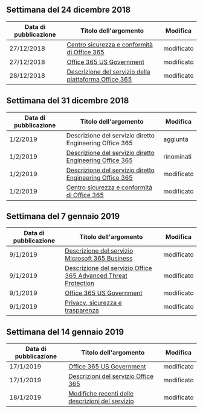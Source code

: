 <!-- This file is generated automatically each week. Changes made to this file will be overwritten.-->




## <a name="week-of-december-24-2018"></a>Settimana del 24 dicembre 2018


| Data di pubblicazione |Titolo dell'argomento | Modifica |
|------|------------|--------|
| 27/12/2018 | [Centro sicurezza e conformità di Office 365](/Office365/ServiceDescriptions/office-365-platform-service-description/office-365-securitycompliance-center) | modificato |
| 27/12/2018 | [Office 365 US Government](/Office365/ServiceDescriptions/office-365-platform-service-description/office-365-us-government/office-365-us-government) | modificato |
| 28/12/2018 | [Descrizione del servizio della piattaforma Office 365](/Office365/ServiceDescriptions/office-365-platform-service-description/office-365-platform-service-description) | modificato |


## <a name="week-of-december-31-2018"></a>Settimana del 31 dicembre 2018


| Data di pubblicazione |Titolo dell'argomento | Modifica |
|------|------------|--------|
| 1/2/2019 | Descrizione del servizio diretto Engineering Office 365 | aggiunta |
| 1/2/2019 | [Descrizione del servizio diretto Engineering Office 365](/Office365/ServiceDescriptions/office-365-engineering-direct-service-description) | rinominati |
| 1/2/2019 | [Descrizione del servizio diretto Engineering Office 365](/Office365/ServiceDescriptions/office-365-engineering-direct-service-description) | modificato |
| 1/2/2019 | [Centro sicurezza e conformità di Office 365](/Office365/ServiceDescriptions/office-365-platform-service-description/office-365-securitycompliance-center) | modificato |


## <a name="week-of-january-07-2019"></a>Settimana del 7 gennaio 2019


| Data di pubblicazione |Titolo dell'argomento | Modifica |
|------|------------|--------|
| 9/1/2019 | [Descrizione del servizio Microsoft 365 Business](/Office365/ServiceDescriptions/microsoft-365-business-service-description) | modificato |
| 9/1/2019 | [Descrizione del servizio Office 365 Advanced Threat Protection](/Office365/ServiceDescriptions/office-365-advanced-threat-protection-service-description) | modificato |
| 9/1/2019 | [Office 365 US Government](/Office365/ServiceDescriptions/office-365-platform-service-description/office-365-us-government/office-365-us-government) | modificato |
| 9/1/2019 | [Privacy, sicurezza e trasparenza](/Office365/ServiceDescriptions/office-365-platform-service-description/privacy-security-and-transparency) | modificato |


## <a name="week-of-january-14-2019"></a>Settimana del 14 gennaio 2019


| Data di pubblicazione |Titolo dell'argomento | Modifica |
|------|------------|--------|
| 17/1/2019 | [Office 365 US Government](/Office365/ServiceDescriptions/office-365-platform-service-description/office-365-us-government/office-365-us-government) | modificato |
| 17/1/2019 | [Descrizioni del servizio Office 365](/Office365/ServiceDescriptions/office-365-service-descriptions-technet-library) | modificato |
| 18/1/2019 | [Modifiche recenti delle descrizioni del servizio](/Office365/ServiceDescriptions/recent-service-descriptions-changes) | modificato |
